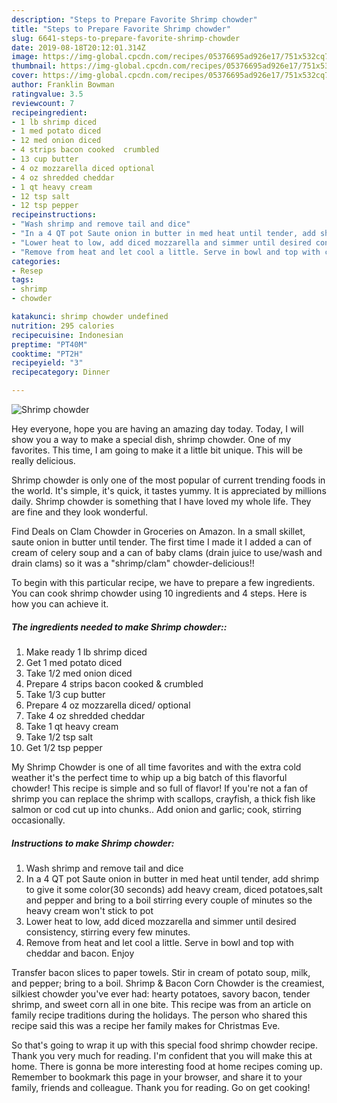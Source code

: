 ```yaml
---
description: "Steps to Prepare Favorite Shrimp chowder"
title: "Steps to Prepare Favorite Shrimp chowder"
slug: 6641-steps-to-prepare-favorite-shrimp-chowder
date: 2019-08-18T20:12:01.314Z
image: https://img-global.cpcdn.com/recipes/05376695ad926e17/751x532cq70/shrimp-chowder-recipe-main-photo.jpg
thumbnail: https://img-global.cpcdn.com/recipes/05376695ad926e17/751x532cq70/shrimp-chowder-recipe-main-photo.jpg
cover: https://img-global.cpcdn.com/recipes/05376695ad926e17/751x532cq70/shrimp-chowder-recipe-main-photo.jpg
author: Franklin Bowman
ratingvalue: 3.5
reviewcount: 7
recipeingredient:
- 1 lb shrimp diced
- 1 med potato diced
- 12 med onion diced
- 4 strips bacon cooked  crumbled
- 13 cup butter
- 4 oz mozzarella diced optional
- 4 oz shredded cheddar
- 1 qt heavy cream
- 12 tsp salt
- 12 tsp pepper
recipeinstructions:
- "Wash shrimp and remove tail and dice"
- "In a 4 QT pot Saute onion in butter in med heat until tender, add shrimp to give it some color(30 seconds) add heavy cream, diced potatoes,salt and pepper and bring to a boil stirring every couple of minutes so the heavy cream won&#39;t stick to pot"
- "Lower heat to low, add diced mozzarella and simmer until desired consistency, stirring every few minutes."
- "Remove from heat and let cool a little. Serve in bowl and top with cheddar and bacon. Enjoy"
categories:
- Resep
tags:
- shrimp
- chowder

katakunci: shrimp chowder undefined
nutrition: 295 calories
recipecuisine: Indonesian
preptime: "PT40M"
cooktime: "PT2H"
recipeyield: "3"
recipecategory: Dinner

---
```



![Shrimp chowder](https://img-global.cpcdn.com/recipes/05376695ad926e17/751x532cq70/shrimp-chowder-recipe-main-photo.jpg)

Hey everyone, hope you are having an amazing day today. Today, I will show you a way to make a special dish, shrimp chowder. One of my favorites. This time, I am going to make it a little bit unique. This will be really delicious.

Shrimp chowder is only one of the most popular of current trending foods in the world. It's simple, it's quick, it tastes yummy. It is appreciated by millions daily. Shrimp chowder is something that I have loved my whole life. They are fine and they look wonderful.

Find Deals on Clam Chowder in Groceries on Amazon. In a small skillet, saute onion in butter until tender. The first time I made it I added a can of cream of celery soup and a can of baby clams (drain juice to use/wash and drain clams) so it was a &#34;shrimp/clam&#34; chowder-delicious!!


To begin with this particular recipe, we have to prepare a few ingredients. You can cook shrimp chowder using 10 ingredients and 4 steps. Here is how you can achieve it.

##### The ingredients needed to make Shrimp chowder::

1. Make ready 1 lb shrimp diced
1. Get 1 med potato diced
1. Take 1/2 med onion diced
1. Prepare 4 strips bacon cooked &amp; crumbled
1. Take 1/3 cup butter
1. Prepare 4 oz mozzarella diced/ optional
1. Take 4 oz shredded cheddar
1. Take 1 qt heavy cream
1. Take 1/2 tsp salt
1. Get 1/2 tsp pepper


My Shrimp Chowder is one of all time favorites and with the extra cold weather it&#39;s the perfect time to whip up a big batch of this flavorful chowder! This recipe is simple and so full of flavor! If you&#39;re not a fan of shrimp you can replace the shrimp with scallops, crayfish, a thick fish like salmon or cod cut up into chunks.. Add onion and garlic; cook, stirring occasionally. 

##### Instructions to make Shrimp chowder:

1. Wash shrimp and remove tail and dice
1. In a 4 QT pot Saute onion in butter in med heat until tender, add shrimp to give it some color(30 seconds) add heavy cream, diced potatoes,salt and pepper and bring to a boil stirring every couple of minutes so the heavy cream won&#39;t stick to pot
1. Lower heat to low, add diced mozzarella and simmer until desired consistency, stirring every few minutes.
1. Remove from heat and let cool a little. Serve in bowl and top with cheddar and bacon. Enjoy


Transfer bacon slices to paper towels. Stir in cream of potato soup, milk, and pepper; bring to a boil. Shrimp &amp; Bacon Corn Chowder is the creamiest, silkiest chowder you&#39;ve ever had: hearty potatoes, savory bacon, tender shrimp, and sweet corn all in one bite. This recipe was from an article on family recipe traditions during the holidays. The person who shared this recipe said this was a recipe her family makes for Christmas Eve. 

So that's going to wrap it up with this special food shrimp chowder recipe. Thank you very much for reading. I'm confident that you will make this at home. There is gonna be more interesting food at home recipes coming up. Remember to bookmark this page in your browser, and share it to your family, friends and colleague. Thank you for reading. Go on get cooking!
